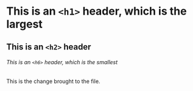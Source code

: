 # This is an `<h1>` header, which is the largest

## This is an `<h2>` header

###### This is an `<h6>` header, which is the smallest

This is the change brought to the file. 

